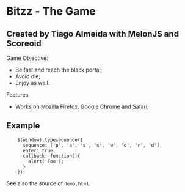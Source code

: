 Bitzz - The Game
==========================

Created by Tiago Almeida with MelonJS and Scoreoid
---

Game Objective:
- Be fast and reach the black portal;
- Avoid die;
- Enjoy as well.


Features:
* Works on [Mozilla Firefox](http://www.mozilla.org/en-US/firefox/new/), [Google Chrome](http://www.google.co.jp/chrome/) and [Safari](http://www.apple.com/safari/);





Example
-------

        $(window).typesequence({
          sequence: ['p', 'a', 's', 's', 'w', 'o', 'r', 'd'],
          enter: true,
          callback: function(){
            alert('Foo');
          }
        });

See also the source of `demo.html`.